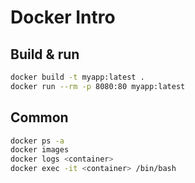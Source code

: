# Docker Intro

## Build & run
```bash
docker build -t myapp:latest .
docker run --rm -p 8080:80 myapp:latest
```

## Common
```bash
docker ps -a
docker images
docker logs <container>
docker exec -it <container> /bin/bash
```